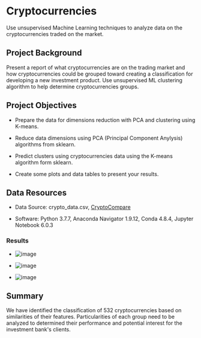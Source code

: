 # Cryptocurrencies

Use unsupervised Machine Learning techniques to analyze data on the cryptocurrencies traded on the market.

## Project Background

Present a report of what cryptocurrencies are on the trading market and how cryptocurrencies could be grouped toward creating a classification for developing a new investment product. Use unsupervised ML clustering algorithm to help determine cryptocurrencies groups.

## Project Objectives

- Prepare the data for dimensions reduction with PCA and clustering using K-means.

- Reduce data dimensions using PCA (Principal Component Anylysis) algorithms from sklearn.

- Predict clusters using cryptocurrencies data using the K-means algorithm form sklearn.

- Create some plots and data tables to present your results.

## Data Resources

- Data Source: crypto_data.csv, [CryptoCompare](https://min-api.cryptocompare.com/data/all/coinlist)

- Software: Python 3.7.7, Anaconda Navigator 1.9.12, Conda 4.8.4, Jupyter Notebook 6.0.3

### Results

- ![image](https://user-images.githubusercontent.com/92435456/159434425-18f29e22-8c1a-4743-96c0-a33c17af7966.png)

- ![image](https://user-images.githubusercontent.com/92435456/159434483-50db150f-76aa-4b0f-b5e6-229001255bc1.png)

- ![image](https://user-images.githubusercontent.com/92435456/159434503-98214334-a13c-4c9f-b2e5-3f36ea2d43ed.png)

## Summary

We have identified the classification of 532 cryptocurrencies based on similarities of their features.
Particularities of each group need to be analyzed to determined their performance and potential interest for the investment bank's clients.
